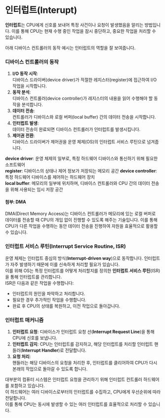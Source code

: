 # 인터럽트(Interupt)

**인터럽트**는 CPU에게 신호를 보내어 특정 사건이나 요청이 발생했음을 알리는 방법입니다. 이를 통해 CPU는 현재 수행 중인 작업을 잠시 중단하고, 중요한 작업을 처리할 수 있습니다.

아래 디바이스 컨트롤러의 동작 예시는 인터럽트의 역할을 잘 보여줍니다.

### 디바이스 컨트롤러의 동작

1. **I/O 동작 시작**:  
   디바이스 드라이버(device driver)가 적절한 레지스터(register)에 접근하여 I/O 작업을 시작합니다.
2. **동작 분석**:  
   디바이스 컨트롤러(device controller)가 레지스터의 내용을 읽어 수행해야 할 동작을 분석합니다.
3. **데이터 전송**:  
   컨트롤러가 디바이스와 로컬 버퍼(local buffer) 간의 데이터 전송을 시작합니다.
4. **인터럽트 발생**:  
   데이터 전송이 완료되면 디바이스 컨트롤러가 인터럽트를 발생시킵니다.
5. **제어권 전환**:  
   디바이스 드라이버가 제어권을 운영 체제(OS)의 인터럽트 서비스 루틴으로 넘겨줍니다.

**device driver**: 운영 체제의 일부로, 특정 하드웨어 디바이스와 통신하기 위해 필요한 소프트웨어  
**register**: 디바이스의 상태나 제어 정보가 저장되는 메모리 공간
**device controller**: 특정 하드웨어 디바이스를 제어하는 하드웨어 장치  
**local buffer**: 메모리의 일부에 위치하며, 디바이스 컨트롤러와 CPU 간의 데이터 전송을 위해 사용되는 임시 저장 공간

#### 첨부: DMA

DMA(Direct Memory Access)는 디바이스 컨트롤러가 메모리에 있는 로컬 버퍼로 데이터를 전송할 때 CPU의 개입 없이 진행할 수 있도록 해주는 기술입니다. 이를 통해 CPU가 다른 작업을 수행하는 동안 데이터 전송을 진행하여 자원을 효율적으로 활용할 수 있습니다.

### 인터럽트 서비스 루틴(Interrupt Service Routine, ISR)

운영 체제는 인터럽트 중심의 방식(**Interrupt-driven way**)으로 동작합니다. 인터럽트가 자주 발생하기 때문에 이를 신속하게 처리할 필요가 있습니다.  
이를 위해 OS는 특정 인터럽트를 어떻게 처리할지를 정의한 **인터럽트 서비스 루틴**(ISR)을 통해 인터럽트를 관리합니다.  
ISR은 다음과 같은 작업을 수행합니다:

- 인터럽트의 원인을 파악하고 처리합니다.
- 필요한 경우 추가적인 작업을 수행합니다.
- 완료 후 CPU의 상태를 복원하고, 이전 작업으로 돌아갑니다.

### 인터럽트 매커니즘

1. **인터럽트 요청**:
   디바이스가 인터럽트 요청 선(**Interrupt Request Line**)을 통해 CPU에 신호를 보냅니다.
2. **인터럽트 감지**:
   CPU는 인터럽트를 감지하고, 해당 인터럽트를 처리할 인터럽트 핸들러(**Interrupt Handler**)로 전달합니다.
3. **요청 처리**:  
   핸들러는 해당 디바이스의 요청을 처리한 후, 인터럽트를 클리어하여 CPU가 다시 본래의 작업으로 돌아갈 수 있도록 합니다.

대부분의 컴퓨터 시스템은 인터럽트 요청을 관리하기 위해 인터럽트 컨트롤러 하드웨어를 포함하고 있습니다.  
이 하드웨어는 여러 디바이스로부터의 인터럽트를 수집하고, CPU에게 우선순위에 따라 전달합니다.  
이를 통해 CPU는 동시에 발생할 수 있는 여러 인터럽트를 효율적으로 처리할 수 있습니다.
